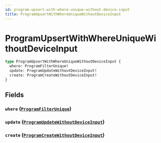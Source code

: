 ```yaml
---
id: program-upsert-with-where-unique-without-device-input
title: ProgramUpsertWithWhereUniqueWithoutDeviceInput
---
```


 # ProgramUpsertWithWhereUniqueWithoutDeviceInput





```graphql
type ProgramUpsertWithWhereUniqueWithoutDeviceInput {
  where: ProgramFilterUnique!
  update: ProgramUpdateWithoutDeviceInput!
  create: ProgramCreateWithoutDeviceInput!
}
```


## Fields

### `where` ([`ProgramFilterUnique`](/inputs/program-filter-unique))




### `update` ([`ProgramUpdateWithoutDeviceInput`](/inputs/program-update-without-device-input))




### `create` ([`ProgramCreateWithoutDeviceInput`](/inputs/program-create-without-device-input))






